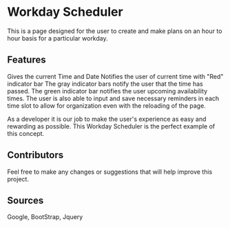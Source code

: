 # Workday Scheduler

This is a page designed for the user to create and make plans on an hour to hour basis for a particular workday.

## Features

Gives the current Time and Date
Notifies the user of current time with "Red" indicator bar
The gray indicator bars notify the user that the time has passed.
The green indicator bar notifies the user upcoming availability times.
The user is also able to input and save necessary reminders in each time slot to allow for organization even with the reloading of the page.

As a developer it is our job to make the user's experience as easy and rewarding as possible. This Workday Scheduler is the perfect example of this concept.

## Contributors
Feel free to make any changes or suggestions that will help improve this project.

## Sources
Google, BootStrap, Jquery
